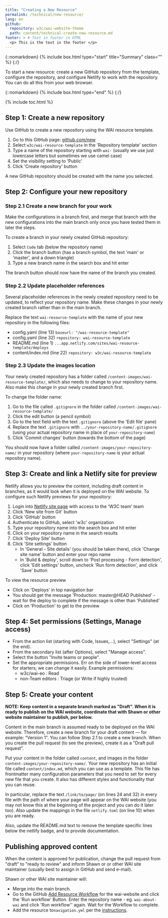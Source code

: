 ```yaml
---
title: "Creating a New Resource"
permalink: /technical/new-resource/
lang: en
github:
  repository: w3c/wai-website-theme
  path: content/technical-create-new-resource.md
footer: > # Text in footer in HTML
  <p> This is the text in the footer </p>
---
```


{::nomarkdown}
{% include box.html type="start" title="Summary" class="" %}
{:/}

To start a new resource: create a new GitHub repository from the template, configure the repository, and configure Netlify to work with the repository. You can do all this from your web browser.

{::nomarkdown}
{% include box.html type="end" %}
{:/}

{% include toc.html %}

## Step 1: Create a new repository

Use GitHub to create a new repository using the WAI resource template.

1. Go to this GitHub page: [github.com/new](https://github.com/new)
2. Select `w3c/wai-resource-template` in the 'Repository template' section
3. Type a name of the repository starting with `wai-` (usually we use just lowercase letters but sometimes we use camel case)
4. Set the visibility setting to 'Public'
5. Click 'Create repository' button

A new GitHub repository should be created with the name you selected.

## Step 2: Configure your new repository

### Step 2.1 Create a new branch for your work

Make the configurations in a branch first, and merge that branch with the new configurations into the main branch only once you have tested them in later the steps.

To create a branch in your newly created GitHub repository:

1. Select `Code` tab (below the repository name)
2. Click the branch button (has a branch symbol, the text 'main' or 'master', and a down triangle)
3. Type a new branch name in the search box and hit enter

The branch button should now have the name of the branch you created.

### Step 2.2 Update placeholder references

Several placeholder references in the newly created repository need to be updated, to reflect your repository name. Make these changes in your newly created branch rather than in the main branch.

Replace the text `wai-resource-template` with the name of your new repository in the following files:

- config.yaml (line 13) `baseurl: "/wai-resource-template"`
- config.yaml (line 32) `repository: wai-resource-template`
- README.md (line 1) `...app.netlify.com/sites/wai-resource-template/deploys`
- content/index.md (line 22) `repository: w3c/wai-resource-template`

### Step 2.3 Update the images location

Your newly created repository has a folder called `/content-images/wai-resource-template/`, which also needs to change to your repository name. Also make this change in your newly created branch first.

To change the folder name:

1. Go to the file called `.gitignore` in the folder called `/content-images/wai-resource-template/`
2. Click the edit button (a pencil symbol)
3. Go to the text field with the text `.gitignore` (above the 'Edit file' pane)
4. Replace the text `.gitignore` with `../your-repository-name/.gitignore` (using your actual repository name in place of `your-repository-name`)
5. Click 'Commit changes' button (towards the bottom of the page)

You should now have a folder called `/content-images/your-repository-name/` in your repository (where `your-repository-name` is your actual repository name).

## Step 3: Create and link a Netlify site for preview

Netlify allows you to preview the content, including draft content in branches, as it would look when it is deployed on the WAI website. To configure such Netlify previews for your repository:

1. Login into [Netlify site page](https://app.netlify.com/teams/w3c/sites) with access to the 'W3C team' team
2. Click 'New site from Git' button
3. Click 'GitHub' button
4. Authenticate to GitHub, select 'w3c' organization
5. Type your repository name into the search box and hit enter
6. Click on your repository name in the search results
7. Click 'Deploy Site' button
8. Click 'Site settings' button
   - In 'General - Site details' (you should be taken there), click 'Change site name' button and enter your repo name
   - In 'Build & deploy', scroll down to 'Post processing - Form detection', click 'Edit settings' button, uncheck 'Run form detection', and click 'Save' button

To view the resource preview

- Click on 'Deploys' in top navigation bar
- You should get the message 'Production: master@HEAD Published' - wait for the deploy to complete if the message is other than 'Published'
- Click on 'Production' to get to the preview

## Step 4: Set permissions (Settings, Manage access)

- From the action list (starting with Code, Issues,...), select "Settings" (at the end).
- From the secondary list (after Options), select "Manage access".
- Select the button "Invite teams or people".
- Set the appropriate permissions. Err on the side of lower-level access for starters; we can change it easily. Example permissions:
   - w3c/wai-eo : Read
   - non-Team editors : Triage (or Write if highly trusted)

## Step 5: Create your content

**NOTE: Keep content in a separate branch marked as "Draft". When it is ready to publish on the WAI website, coordinate that with Shawn or other website maintainer to publish, per below.**

Content in the main branch is assumed ready to be deployed on the WAI website. Therefore, create a new branch for your draft content &mdash; for example: "Version 1". You can follow Step 2.1 to create a new branch. When you create the pull request (to see the preview), create it as a "Draft pull request".

Put your content in the folder called `content`, and images in the folder `content-images/your-repository-name/`. Your new repository has an initial file called `content/index.md`, which you can use as a template. This file has frontmatter many configuration parameters that you need to set for every new file that you create. It also has different styles and functionality that you can reuse.

In particular, replace the text `/link/to/page/` (on lines 24 and 32) in every file with the path of where your page will appear on the WAI website (you may not know this at the beginning of the project and you can do it later too). Also update the mappings in the file `netlify.toml` (on line 10) when you are ready.

Also, update the README.md text to remove the template specific lines below the netlify badge, and to provide documentation.

## Publishing approved content

When the content is approved for publication, change the pull request from "draft" to "ready to review" and inform Shawn or or other WAI site maintainer (usually best to assign in GitHub and send e-mail).

Shawn or other WAI site maintainer will:
* Merge into the main branch.
* Go to the GitHub [Add Resource Workflow](https://github.com/w3c/wai-website/actions?query=workflow%3A%22Add+Resource%22) for the wai-website and click the 'Run workflow' Button. Enter the repository name - eg. `wai-about-wai` and click 'Run workflow'' again. Wait for the Workflow to complete.
* Add the resource to`navigation.yml` per the [instructions](../navigation).
